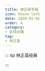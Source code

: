 ```yaml
---
title: 林正英专辑
icon: house-lock
date: 2020-01-01
order: 4
category:
- 影视点播
tag:
- 林正英
---
```

::: tip 林正英经典

:::
<ArtPlayer
  src="https://sitv.mobilev51.vod.bestvcdn.com.cn/XEKJ6OGUD4TNDTBGRDRITKAQ5ALEPOSHWN3QRV7F2RHOZO72DTTUFXOJDOQWTN4NRKYBRIBBGBQYCXS2Q26B23WAGKJBX54JZEXYTSYG5S4FWSHVHOQNIZ4M26MPZEGP3CB26G5JYPU7VAS2KLXIDUKWJU======/gslb/program/FDN/FDNB7275981/prime.m3u8?auth_key=1713894894-7745c82b081842399918adbc0df547b8-0-af973c2d0be2cf626b085bcbb0e68f7c&BitRate=1300&_cp=1&_client=103"
  poster="https://img.viptv.work/iptv/ads.png" :config="artPlayerConfig" type="HLS" />


<script setup lang="ts">
  import artplayerPluginDanmuku from "artplayer-plugin-danmuku";
  import { artplayerPlaylist } from 'artplayer-playlist';
  const artPlayerConfig = {
    customType: {
      HLS: async (mediaElement, src, player) => {
        if (mediaElement.canPlayType("application/x-mpegURL") || mediaElement.canPlayType("application/vnd.apple.mpegURL")) {
          mediaElement.src = src;
        } else {
          const HLS = (await import("hls.js/dist/hls.min.js")).default;
          const hls = new HLS();

          hls.attachMedia(mediaElement);
          hls.on(HLS.Events.MEDIA_ATTACHED, () => {
            hls.loadSource(src);
          });
          player.on("destroy", () => {
            hls.destroy();
          });
        }
      },
    },
    plugins: [
      artplayerPluginDanmuku({
        // 弹幕数组
        speed: 5, // 弹幕持续时间，单位秒，范围在[1 ~ 10]
        opacity: 1, // 弹幕透明度，范围在[0 ~ 1]
        fontSize: 25, // 字体大小，支持数字和百分比
        color: '#FFFFFF', // 默认字体颜色
        mode: 0, // 默认模式，0-滚动，1-静止
        margin: [10, '25%'], // 弹幕上下边距，支持数字和百分比
        antiOverlap: true, // 是否防重叠
        useWorker: true, // 是否使用 web worker
        synchronousPlayback: false, // 是否同步到播放速度
        filter: (danmu) => danmu.text.length < 50, // 弹幕过滤函数，返回 true 则可以发送
        lockTime: 5, // 输入框锁定时间，单位秒，范围在[1 ~ 60]
        maxLength: 100, // 输入框最大可输入的字数，范围在[0 ~ 500]
        minWidth: 200, // 输入框最小宽度，范围在[0 ~ 500]，填 0 则为无限制
        maxWidth: 400, // 输入框最大宽度，范围在[0 ~ Infinity]，填 0 则为 100% 宽度
        theme: 'dark', // 输入框自定义挂载时的主题色，默认为 dark，可以选填亮色 light
        heatmap: true, // 是否开启弹幕热度图, 默认为 false
        danmuku: function () {
          return new Promise((resovle) => {
            return resovle([
              {
                text: 'VIPTV - 云视听', // 弹幕文本
                time: 1, // 发送时间，单位秒
                color: '#fff', // 弹幕局部颜色
                border: false, // 是否显示描边
                mode: 0, // 弹幕模式: 0表示滚动, 1静止
              },
              {
                text: '高清，快捷，无广告',
                time: 2,
                color: 'red',
                border: false,
                mode: 0,
              },
              {
                text: 'https://viptv.work',
                time: 3,
                color: 'green',
                border: false,
                mode: 1,
              },
            ]);
          })
        }
      }),
      artplayerPlaylist({
        rebuildPlayer: false,
        onchanged: (art) => {
          console.log('Video Changed' + art);
        },
        autoNext: true,
        showText: false,
        playlist: [
          {
            title: '精灵变[HD]',
            url: 'https://ydd.yqk66.com/m3u85/share/470591/1133721/20240112/154726/1080/index.m3u8?auth_key=1713797200-a0a84b9ff75b4728a4fcee0cc8ae573c-0-118c053802c2dda823cd6c7db3df6bb9',
          },
          {
            title: '鬼咬鬼[HD]',
            url: 'https://ydd.yqk66.com/m3u85/share/470591/1133721/20240112/154726/1080/index.m3u8?auth_key=1713797200-a0a84b9ff75b4728a4fcee0cc8ae573c-0-118c053802c2dda823cd6c7db3df6bb9',
          },
          {
            title: '僵尸至尊[HD]',
            url: 'https://ydd.yqk66.com/m3u85/share/470591/1133721/20240112/154726/1080/index.m3u8?auth_key=1713797200-a0a84b9ff75b4728a4fcee0cc8ae573c-0-118c053802c2dda823cd6c7db3df6bb9',
          },
          {
            title: '僵尸家族[HD]',
            url: 'https://ydd.yqk66.com/m3u85/share/470591/1133721/20240112/154726/1080/index.m3u8?auth_key=1713797200-a0a84b9ff75b4728a4fcee0cc8ae573c-0-118c053802c2dda823cd6c7db3df6bb9',
          },
          {
            title: '一眉道人[HD]',
            url: 'https://ydd.yqk66.com/m3u85/share/470591/1133721/20240112/154726/1080/index.m3u8?auth_key=1713797200-a0a84b9ff75b4728a4fcee0cc8ae573c-0-118c053802c2dda823cd6c7db3df6bb9',
          },
          {
            title: '人吓鬼[HD]',
            url: 'https://ydd.yqk66.com/m3u85/share/470591/1133721/20240112/154726/1080/index.m3u8?auth_key=1713797200-a0a84b9ff75b4728a4fcee0cc8ae573c-0-118c053802c2dda823cd6c7db3df6bb9',
          }

        ]
      })
    ],
  }
</script>